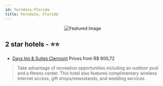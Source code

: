 ```yaml
---
id: ferndale-florida
title: Ferndale, Florida
---
```


<center><img src="https://i.travelapi.com/hotels/2000000/1790000/1784800/1784771/e7d117e1_z.jpg" alt="Featured Image" /></center>


##  2 star hotels - ⭐️⭐️

-    [Days Inn & Suites Clermont](https://us.hurb.com/hotels/ferndale/days-inn-suites-clermont-JNP-JP975684?cmp=18055) Prices from R$ 600,72
   > Take advantage of recreation opportunities including an outdoor pool and a fitness center. This hotel also features complimentary wireless Internet access, gift shops/newsstands, and wedding services.
